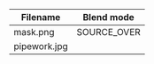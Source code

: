 | Filename     | Blend mode  |
|--------------|-------------|
| mask.png     | SOURCE_OVER |
| pipework.jpg |             |